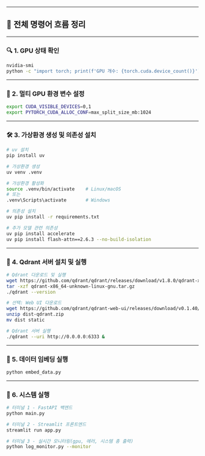 

---
## 🧭 전체 명령어 흐름 정리

---

### 🔍 1. GPU 상태 확인

```bash
nvidia-smi
python -c "import torch; print(f'GPU 개수: {torch.cuda.device_count()}'); [print(f'GPU {i}: {torch.cuda.get_device_name(i)}') for i in range(torch.cuda.device_count())]"
```

---

### 🧠 2. 멀티 GPU 환경 변수 설정

```bash
export CUDA_VISIBLE_DEVICES=0,1
export PYTORCH_CUDA_ALLOC_CONF=max_split_size_mb:1024
```

---

### 🛠️ 3. 가상환경 생성 및 의존성 설치

```bash
# uv 설치
pip install uv

# 가상환경 생성
uv venv .venv

# 가상환경 활성화
source .venv/bin/activate    # Linux/macOS
# 또는
.venv\Scripts\activate       # Windows

# 의존성 설치
uv pip install -r requirements.txt

# 추가 모델 관련 의존성
uv pip install accelerate
uv pip install flash-attn==2.6.3 --no-build-isolation
```

---

### 🧱 4. Qdrant 서버 설치 및 실행

```bash
# Qdrant 다운로드 및 실행
wget https://github.com/qdrant/qdrant/releases/download/v1.8.0/qdrant-x86_64-unknown-linux-gnu.tar.gz
tar -xzf qdrant-x86_64-unknown-linux-gnu.tar.gz
./qdrant --version

# 선택: Web UI 다운로드
wget https://github.com/qdrant/qdrant-web-ui/releases/download/v0.1.40/dist-qdrant.zip
unzip dist-qdrant.zip
mv dist static

# Qdrant 서버 실행
./qdrant --uri http://0.0.0.0:6333 &
```

---

### 🧬 5. 데이터 임베딩 실행

```bash
python embed_data.py
```

---

### 🚀 6. 시스템 실행

```bash
# 터미널 1 - FastAPI 백엔드
python main.py

# 터미널 2 - Streamlit 프론트엔드
streamlit run app.py

# 터미널 3 - 실시간 모니터링(gpu, 에러, 시스템 총 출력)
python log_monitor.py --monitor
```
